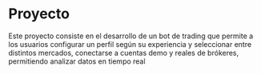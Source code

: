 # Proyecto
Este proyecto consiste en el desarrollo de un bot de trading que permite a los usuarios configurar un perfil según su experiencia y seleccionar entre distintos mercados, conectarse a cuentas demo y reales de brókeres, permitiendo analizar datos en tiempo real 
